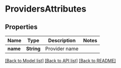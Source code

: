 # ProvidersAttributes

## Properties
Name | Type | Description | Notes
------------ | ------------- | ------------- | -------------
**name** | **String** | Provider name | 

[[Back to Model list]](../README.md#documentation-for-models) [[Back to API list]](../README.md#documentation-for-api-endpoints) [[Back to README]](../README.md)


